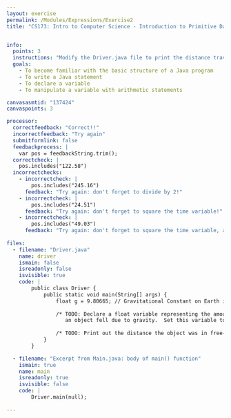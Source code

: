 ```yaml
---
layout: exercise
permalink: /Modules/Expressions/Exercise2
title: "CS173: Intro to Computer Science - Introduction to Primitive Data Types and Expressions Revisited"


info:
  points: 3
  instructions: "Modify the Driver.java file to print the distance traveled by an object in free-fall for 5 seconds on Earth."
  goals:
    - To become familiar with the basic structure of a Java program
    - To write a Java statement
    - To declare a variable
    - To manipulate a variable with arithmetic statements

canvasasmtid: "137424"
canvaspoints: 3

processor:  
  correctfeedback: "Correct!!" 
  incorrectfeedback: "Try again"
  submitformlink: false
  feedbackprocess: | 
    var pos = feedbackString.trim();
  correctcheck: |
    pos.includes("122.58")
  incorrectchecks:
    - incorrectcheck: |
        pos.includes("245.16")
      feedback: "Try again: don't forget to divide by 2!"    
    - incorrectcheck: |
        pos.includes("24.51")
      feedback: "Try again: don't forget to square the time variable!"       
    - incorrectcheck: |
        pos.includes("49.03")
      feedback: "Try again: don't forget to square the time variable, and divide by 2!"         
      
files:
  - filename: "Driver.java"
    name: driver
    ismain: false
    isreadonly: false
    isvisible: true
    code: | 
        public class Driver {
            public static void main(String[] args) {
                float g = 9.80665; // Gravitational Constant on Earth in m/s
                
                /* TODO: Declare a float variable representing the amount of time that 
                   an object fell due to gravity.  Set this variable to 5 seconds. */
                
                /* TODO: Print out the distance the object was in free-fall, which is (1/2) * g * time^2 */
            }
        }    

  - filename: "Excerpt from Main.java: body of main() function"
    ismain: true
    name: main
    isreadonly: true
    isvisible: false
    code: |
        Driver.main(null);
        
---
```

